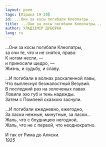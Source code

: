 ```yaml
---
layout: poem
tags: [Лірыка 19-20]
id: ...Они за косы погибали Клеопатры...
title: ...Они за косы погибали Клеопатры...
author: УЛАДЗІМІР ДУБОЎКА
lang: ru
---
```



...Они за косы погибали Клеопатры,  
за очи те, что и не снятся, право.  
К ногам несли, —  
и приносили щедро, —   
Жизнь, и судьбу, и славу.  

...И погибали в волнах раскаленной лавы,  
Что выплеснул безжалостный Везувий.  
В последний раз на золоченых лавах  
Ловили эхо губ и тень надежды.  
Затем с Помпеей сказкою заснули.  

...И погибали ежедневно, ежегодно,  
За ласки нежные, минутные, за ласки...  
Жаль, что с блудницею негодной,  
Жаль, что не с первой, что неоднократно.  

И так от Рима до Аляски.  
*1925*  
